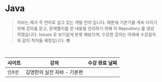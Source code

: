 # Java
> 자바는 제가 주 언어로 삼고 있는 개발 언어 입니다. 때문에 기본기를 계속 다지기 위해 강의를 듣고, 문제풀이를 한 내용을 관리하기 위해 이 Repository 를 생성 하였습니다. Issues 로 보기쉽게 분류 해놨으며, 수강한 강의는 아래에 수강일자와 같이 적어둘 예정입니다. 😎

<br>

|사이트|강의|수강 완료 날짜|
|---|---|---|
|`인프런`|김영한의 실전 자바 - 기본편||
